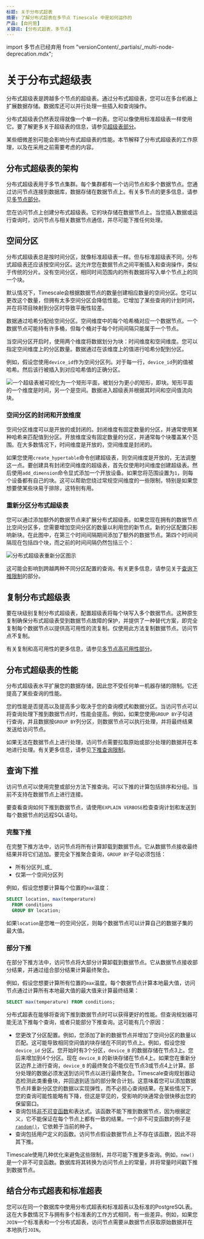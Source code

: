```yaml
---
标题: 关于分布式超表
摘要: 了解分布式超表在多节点 Timescale 中是如何运作的
产品: [自托管]
关键词: [分布式超表，多节点]
---
```


import 多节点已经弃用 from "versionContent/_partials/_multi-node-deprecation.mdx";

<MultiNodeDeprecation />

# 关于分布式超级表

分布式超级表是跨越多个节点的超级表。通过分布式超级表，您可以在多台机器上扩展数据存储。数据库还可以并行处理一些插入和查询操作。

分布式超级表仍然表现得就像一个单一的表。您可以像使用标准超级表一样使用它。要了解更多关于超级表的信息，请参见[超级表部分][hypertables]。

某些细微差别可能会影响分布式超级表的性能。本节解释了分布式超级表的工作原理，以及在采用之前需要考虑的内容。

## 分布式超级表的架构

分布式超级表用于多节点集群。每个集群都有一个访问节点和多个数据节点。您通过访问节点连接到数据库，数据存储在数据节点上。有关多节点的更多信息，请参见[多节点部分][multi-node]。

您在访问节点上创建分布式超级表。它的块存储在数据节点上。当您插入数据或运行查询时，访问节点与相关数据节点通信，并尽可能下推任何处理。

## 空间分区

分布式超级表总是按时间分区，就像标准超级表一样。但与标准超级表不同，分布式超级表还应该按空间分区。这允许您在数据节点之间平衡插入和查询操作，类似于传统的分片。没有空间分区，相同时间范围内的所有数据将写入单个节点上的同一个块。

默认情况下，Timescale会根据数据节点的数量创建相应数量的空间分区。您可以更改这个数量，但拥有太多空间分区会降低性能。它增加了某些查询的计划时间，并在将项目映射到分区时导致平衡性较差。

数据通过哈希分配给空间分区。空间维度中的每个哈希桶对应一个数据节点。一个数据节点可能持有许多桶，但每个桶对于每个时间间隔只能属于一个节点。

当空间分区开启时，使用两个维度将数据划分为块：时间维度和空间维度。您可以指定空间维度上的分区数量。数据通过在该维度上的值进行哈希分配到分区。

例如，假设您使用`device_id`作为空间分区列。对于每一行，`device_id`列的值被哈希。然后该行被插入到对应哈希值的正确分区。

![一个超级表被可视化为一个矩形平面，被划分为更小的矩形，即块。矩形平面的一个维度是时间，另一个是空间。数据进入超级表并根据其时间和空间值流向块。](https://assets.timescale.com/docs/images/hypertable-time-space-partition.webp)

### 空间分区的封闭和开放维度

空间分区维度可以是开放的或封闭的。封闭维度有固定数量的分区，并通常使用某种哈希来匹配值到分区。开放维度没有固定数量的分区，并通常每个块覆盖某个范围。在大多数情况下，时间维度是开放的，空间维度是封闭的。

如果您使用`create_hypertable`命令创建超级表，则空间维度是开放的，无法调整这一点。要创建具有封闭空间维度的超级表，首先仅使用时间维度创建超级表。然后使用`add_dimension`命令显式添加一个开放设备。如果您将范围设置为`1`，则每个设备都有自己的块。这可以帮助您绕过常规空间维度的一些限制，特别是如果您想要使某些块易于排除，这特别有用。

### 重新分区分布式超级表

您可以通过添加额外的数据节点来扩展分布式超级表。如果您现在拥有的数据节点比空间分区多，您需要增加空间分区的数量以利用您的新节点。新的分区配置只影响新块。在此图中，在第三个时间间隔期间添加了额外的数据节点。第四个时间间隔现在包括四个块，而之前的时间间隔仍然包括三个：

![分布式超级表重新分区图示](https://assets.timescale.com/docs/images/repartitioning.webp)

这可能会影响到跨越两种不同分区配置的查询。有关更多信息，请参见关于[查询下推限制][limitations]的部分。

## 复制分布式超级表

要在块级别复制分布式超级表，配置超级表将每个块写入多个数据节点。这种原生复制确保分布式超级表受到数据节点故障的保护，并提供了一种替代方案，即完全复制每个数据节点以提供高可用性的流复制。仅使用此方法复制数据节点。访问节点不复制。

有关复制和高可用性的更多信息，请参见[多节点高可用性部分][multi-node-ha]。

## 分布式超级表的性能

分布式超级表水平扩展您的数据存储，因此您不受任何单一机器存储的限制。它还提高了某些查询的性能。

您的性能是否提高以及提高多少取决于您的查询模式和数据分区。当访问节点可以将查询处理下推到数据节点时，性能会提高。例如，如果您使用`GROUP BY`子句进行查询，并且数据按`GROUP BY`列分区，则数据节点可以执行处理，并将最终结果发送给访问节点。

如果无法在数据节点上进行处理，访问节点需要拉取原始或部分处理的数据并在本地进行处理。有关更多信息，请参见[下推查询限制][limitations-pushing-down]。

## 查询下推

访问节点可以使用完整或部分方法下推查询。可以下推的计算包括排序和分组。当前不支持在数据节点上进行连接。

要查看查询如何下推到数据节点，请使用`EXPLAIN VERBOSE`检查查询计划和发送到每个数据节点的远程SQL语句。

### 完整下推

在完整下推方法中，访问节点将所有计算卸载到数据节点。它从数据节点接收最终结果并将它们追加。要完全下推聚合查询，`GROUP BY`子句必须包括：

*   所有分区列_或_
*   仅第一个空间分区列

例如，假设您想要计算每个位置的`max`温度：

```sql
SELECT location, max(temperature)
  FROM conditions
  GROUP BY location;
```

如果`location`是您唯一的空间分区，则每个数据节点可以计算自己的数据子集的最大值。

### 部分下推

在部分下推方法中，访问节点将大部分计算卸载到数据节点。它从数据节点接收部分结果，并通过组合部分结果计算最终聚合。

例如，假设您想要计算所有位置的`max`温度。每个数据节点计算本地最大值，访问节点通过计算所有本地最大值的最大值来计算最终结果：

```sql
SELECT max(temperature) FROM conditions;
```

分布式超表在能够将查询下推到数据节点时可以获得更好的性能。但查询规划器可能无法下推每个查询，或者只能部分下推查询。这可能有几个原因：

*   您更改了分区配置。例如，您添加了新的数据节点并增加了空间分区的数量以匹配。这可能导致相同空间值的块存储在不同的节点上。例如，假设您按 `device_id` 分区。您开始时有3个分区，`device_B` 的数据存储在节点3上。您后来增加到4个分区。现在 `device_B` 的新块存储在节点4上。如果您在重新分区边界上进行查询，`device_B` 的最终聚合不能仅在节点3或节点4上计算。部分处理的数据必须发送到访问节点以进行最终聚合。Timescale查询规划器动态检测此类重叠块，并回退到适当的部分聚合计划。这意味着您可以添加数据节点并重新分区您的数据以实现弹性，而不必担心查询结果。在某些情况下，您的查询可能性能略有下降，但这是罕见的，受影响的块通常会很快移出您的保留窗口。
*   查询包括[非不可变函数][volatility]和表达式。该函数不能下推到数据节点，因为根据定义，它不能保证在每个节点上都有一致的结果。一个非不可变函数的例子是[`random()`][random-func]，它依赖于当前的种子。
*   查询包括用户定义的函数。访问节点假设数据节点上不存在该函数，因此不将其下推。

Timescale使用几种优化来避免这些限制，并尽可能下推更多查询。例如，`now()` 是一个非不可变函数。数据库将其转换为访问节点上的常量，并将常量时间戳下推到数据节点。

## 结合分布式超表和标准超表

您可以在同一个数据库中使用分布式超表和标准超表以及标准的PostgreSQL表。这在大多数情况下与拥有多个标准表的工作方式相同，有一些差异。例如，如果您`JOIN`一个标准表和一个分布式超表，访问节点需要从数据节点获取原始数据并在本地执行`JOIN`。

[limitations]: /self-hosted/:currentVersion:/distributed-hypertables/about-distributed-hypertables/#query-push-down/
[hypertables]: /use-timescale/:currentVersion:/hypertables/
[limitations-pushing-down]: #limitations-of-query-push-down
[multi-node-ha]: /self-hosted/:currentVersion:/multinode-timescaledb/multinode-ha/
[multi-node]: /self-hosted/:currentVersion:/multinode-timescaledb/
[random-func]: <https://www.postgresql.org/docs/current/functions-math.html#FUNCTIONS-MATH-RANDOM-TABLE>
[space-partitioning]: /use-timescale/:currentVersion:/hypertables/about-hypertables#space-partitioning
[volatility]: <https://www.postgresql.org/docs/current/xfunc-volatility.html>
